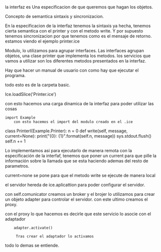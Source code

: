 


la interfaz es Una especificacion de que queremos que hagan los objetos.

Concepto de semantica sintaxis y sincronizacion.

En la especificacion de la interfaz tenemos la sintaxis ya hecha, tenemos cierta semantica con el printer y con el metodo write. Y por supuesto tenemos sincronizacion por que tenemos como es el mensaje de retorno. estamos viendo el ejemplo printer.ice

Modulo, lo utilizamos para agrupar interfaces. Las interfaces agrupan objetos, una clase printer que implementa los metodos. los servicios que vamos a utilizar son los diferentes metodos presentados en la interfaz.

Hay que hacer un manual de usuario con como hay que ejecutar el programa.


todo esto es de la carpeta basic.

Ice.loadSlice('Printer.ice')

 con esto hacemos una carga dinamica de la interfaz para poder utilizar las cosas 

    import Example
        con esto hacemos el import del modulo creado en el .ice


class PrinterI(Example.Printer):
    n = 0
    def write(self, message, current=None):
        print("{0}: {1}".format(self.n, message))
        sys.stdout.flush()
        self.n += 1

Lo implementamos asi para ejecutarlo de manera remota con la especificación de la interfaf, tenemos que poner un current para que pille la información sobre la llamada que se esta haciendo ademas del resto de parametros.

current=none se pone para que el metodo write se ejecute de manera local

el servidor hereda de ice.aplicattion para poder configurar el servidor.


con self.comunicator creamos un broker y el brojer lo utilizamos para crear un objeto adapter para controlar el servidor. con este ultimo creamos el proxy.

con el proxy lo que hacemos es decirle que este servicio lo asocie con el adaptador

        adapter.activate()
         
         Tras crear el adaptador lo activamos 


todo lo demas se entiende.